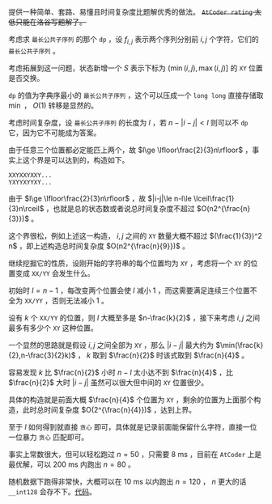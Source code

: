 提供一种简单、套路、易懂且时间复杂度比题解优秀的做法。 ~~`AtCoder rating` 太低只能在洛谷写题解了。~~

考虑求 `最长公共子序列` 的那个 `dp` ，设 $f_{i,j}$ 表示两个序列分别前 $i,j$ 个字符，它们的 `最长公共子序列` 。

考虑拓展到这一问题，状态新增一个 $S$ 表示下标为 $(\min(i,j),\max(i,j)]$ 的 `XY` 位置是否交换。

`dp` 的值为字典序最小的 `最长公共子序列` ，这个可以压成一个 `long long` 直接存储取 $\min$ ， $O(1)$ 转移是显然的。

考虑时间复杂度，设 `最长公共子序列` 的长度为 $l$ ，若 $n-|i-j|<l$ 则可以不 `dp` 它，因为它不可能成为答案。

由于任意三个位置都必定能匹上两个，故 $l\ge \lfloor\frac{2}{3}n\rfloor$ ，事实上这个界是可以达到的，构造如下。

```
XXYXXYXXY...
YXYYXYYXY...
```

由于 $l\ge \lfloor\frac{2}{3}n\rfloor$ ，故 $|i-j|\le n-l\le \lceil\frac{1}{3}n\rceil$ ，也就是总的状态数或者说总时间复杂度不超过 $O(n2^{\frac{n}{3}})$ 。

这个界很松，例如上述这一构造， $i,j$ 之间的 `XY` 数量大概不超过 $(\frac{1}{3})^2 n$ ，即上述构造总时间复杂度 $O(n2^{\frac{n}{9}})$ 。

继续挖掘它的性质，设刚开始的字符串的每个位置均为 `XY` ，考虑将一个 `XY` 的位置变成 `XX/YY` 会发生什么。

初始时 $l=n-1$ ，每改变两个位置会使 $l$ 减小 $1$ ，而这需要满足连续三个位置不全为 `XX/YY` ，否则无法减小 $1$ 。

设有 $k$ 个 `XX/YY` 的位置，则 $l$ 大概至多是 $n-\frac{k}{2}$ ，接下来考虑 $i,j$ 之间最多有多少个 `XY` 这种位置。

一个显然的思路就是假设 $i,j$ 之间全部为 `XY` ，那么 $|i-j|$ 最大约为 $\min(\frac{k}{2},n-\frac{3}{2}k)$ ， $k$ 取到 $\frac{n}{2}$ 时该式取到 $\frac{n}{4}$ 。

容易发现 $k$ 比 $\frac{n}{2}$ 小时 $n-l$ 太小达不到 $\frac{n}{4}$ ，比 $\frac{n}{2}$ 大时 $|i-j|$ 虽然可以很大但中间的 `XY` 位置很少。

具体的构造就是前面大概 $\frac{n}{4}$ 个位置为 `XY` ，剩余的位置为上面那个构造，此时总时间复杂度 $O(2^{\frac{n}{4}})$ ，达到上界。

至于 $l$ 如何得到就直接 `贪心` 即可，具体就是记录前面能保留什么字符，直接一位一位暴力 `贪心` 匹配即可。

事实上常数很大，但可以轻松跑过 $n=50$ ，只需要 $8\ \text{ms}$ ，目前在 `AtCoder` 上是最优解，可以 $200\ \text{ms}$ 内跑出 $n=80$ 。

随机数据下跑得非常快，大概可以在 $10\ \text{ms}$ 以内跑出 $n=120$ ， $n$ 更大的话 `__int128` 会存不下。[代码](https://atcoder.jp/contests/arc157/submissions/39330696)。